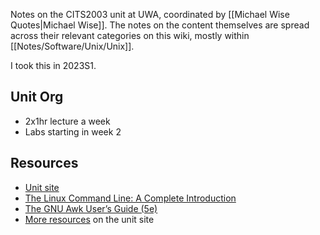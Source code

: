 Notes on the CITS2003 unit at UWA, coordinated by [[Michael Wise Quotes|Michael Wise]].  The notes on the content themselves are spread across their relevant categories on this wiki, mostly within [[Notes/Software/Unix/Unix]].

I took this in 2023S1.

## Unit Org

- 2x1hr lecture a week
- Labs starting in week 2

## Resources

- [Unit site](https://teaching.csse.uwa.edu.au/units/CITS2003/)
- [The Linux Command Line: A Complete Introduction](http://linuxcommand.org/tlcl.php)
- [The GNU Awk User’s Guide (5e)](https://www.gnu.org/software/gawk/manual/gawk.html)
- [More resources](https://teaching.csse.uwa.edu.au/units/CITS2003/resources.html) on the unit site
